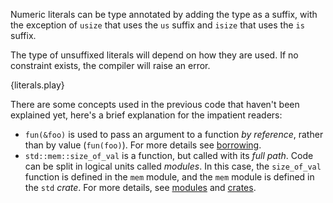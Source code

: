 Numeric literals can be type annotated by adding the type as a suffix, with the
exception of `usize` that uses the `us` suffix and `isize` that uses the `is`
suffix.

The type of unsuffixed literals will depend on how they are used. If no
constraint exists, the compiler will raise an error.

{literals.play}

There are some concepts used in the previous code that haven't been explained
yet, here's a brief explanation for the impatient readers:

* `fun(&foo)` is used to pass an argument to a function *by reference*, rather
  than by value (`fun(foo)`). For more details see [borrowing][borrow].
* `std::mem::size_of_val` is a function, but called with its *full path*. Code
  can be split in logical units called *modules*. In this case, the
  `size_of_val` function is defined in the `mem` module, and the `mem` module
  is defined in the `std` *crate*. For more details, see
  [modules][mod] and [crates][crate].

[borrow]: /borrow.html
[mod]: /mod.html
[crate]: /crates.html
